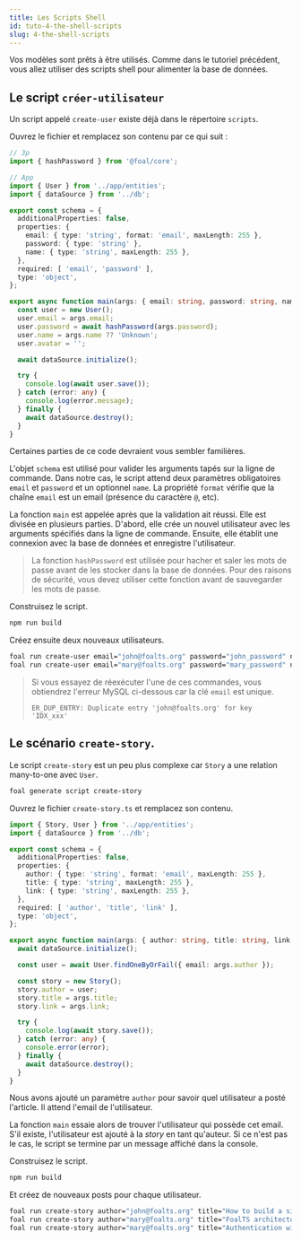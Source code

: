 ```yaml
---
title: Les Scripts Shell
id: tuto-4-the-shell-scripts
slug: 4-the-shell-scripts
---
```


Vos modèles sont prêts à être utilisés. Comme dans le tutoriel précédent, vous allez utiliser des scripts shell pour alimenter la base de données.

## Le script `créer-utilisateur`

Un script appelé `create-user` existe déjà dans le répertoire `scripts`.

Ouvrez le fichier et remplacez son contenu par ce qui suit :

```typescript
// 3p
import { hashPassword } from '@foal/core';

// App
import { User } from '../app/entities';
import { dataSource } from '../db';

export const schema = {
  additionalProperties: false,
  properties: {
    email: { type: 'string', format: 'email', maxLength: 255 },
    password: { type: 'string' },
    name: { type: 'string', maxLength: 255 },
  },
  required: [ 'email', 'password' ],
  type: 'object',
};

export async function main(args: { email: string, password: string, name?: string }) {
  const user = new User();
  user.email = args.email;
  user.password = await hashPassword(args.password);
  user.name = args.name ?? 'Unknown';
  user.avatar = '';

  await dataSource.initialize();

  try {
    console.log(await user.save());
  } catch (error: any) {
    console.log(error.message);
  } finally {
    await dataSource.destroy();
  }
}

```

Certaines parties de ce code devraient vous sembler familières.

L'objet `schema` est utilisé pour valider les arguments tapés sur la ligne de commande. Dans notre cas, le script attend deux paramètres obligatoires `email` et `password` et un optionnel `name`. La propriété `format` vérifie que la chaîne `email` est un email (présence du caractère `@`, etc). 

La fonction `main` est appelée après que la validation ait réussi. Elle est divisée en plusieurs parties. D'abord, elle crée un nouvel utilisateur avec les arguments spécifiés dans la ligne de commande. Ensuite, elle établit une connexion avec la base de données et enregistre l'utilisateur.

> La fonction `hashPassword` est utilisée pour hacher et saler les mots de passe avant de les stocker dans la base de données. Pour des raisons de sécurité, vous devez utiliser cette fonction avant de sauvegarder les mots de passe.

Construisez le script.

```bash
npm run build
```

Créez ensuite deux nouveaux utilisateurs.

```bash
foal run create-user email="john@foalts.org" password="john_password" name="John"
foal run create-user email="mary@foalts.org" password="mary_password" name="Mary"
```

> Si vous essayez de réexécuter l'une de ces commandes, vous obtiendrez l'erreur MySQL ci-dessous car la clé `email` est unique.
>
> `ER_DUP_ENTRY: Duplicate entry 'john@foalts.org' for key 'IDX_xxx'`

## Le scénario `create-story`.

Le script `create-story` est un peu plus complexe car `Story` a une relation many-to-one avec `User`.

```bash
foal generate script create-story
```

Ouvrez le fichier `create-story.ts` et remplacez son contenu.

```typescript
import { Story, User } from '../app/entities';
import { dataSource } from '../db';

export const schema = {
  additionalProperties: false,
  properties: {
    author: { type: 'string', format: 'email', maxLength: 255 },
    title: { type: 'string', maxLength: 255 },
    link: { type: 'string', maxLength: 255 },
  },
  required: [ 'author', 'title', 'link' ],
  type: 'object',
};

export async function main(args: { author: string, title: string, link: string }) {
  await dataSource.initialize();

  const user = await User.findOneByOrFail({ email: args.author });

  const story = new Story();
  story.author = user;
  story.title = args.title;
  story.link = args.link;

  try {
    console.log(await story.save());
  } catch (error: any) {
    console.error(error);
  } finally {
    await dataSource.destroy();
  }
}

```

Nous avons ajouté un paramètre `author` pour savoir quel utilisateur a posté l'article. Il attend l'email de l'utilisateur.

La fonction `main` essaie alors de trouver l'utilisateur qui possède cet email. S'il existe, l'utilisateur est ajouté à la *story* en tant qu'auteur. Si ce n'est pas le cas, le script se termine par un message affiché dans la console.

Construisez le script.

```bash
npm run build
```

Et créez de nouveaux posts pour chaque utilisateur.

```bash
foal run create-story author="john@foalts.org" title="How to build a simple to-do list" link="https://foalts.org/docs/tutorials/simple-todo-list/1-installation"
foal run create-story author="mary@foalts.org" title="FoalTS architecture overview" link="https://foalts.org/docs/architecture/architecture-overview"
foal run create-story author="mary@foalts.org" title="Authentication with Foal" link="https://foalts.org/docs/authentication-and-access-control/quick-start"
```
